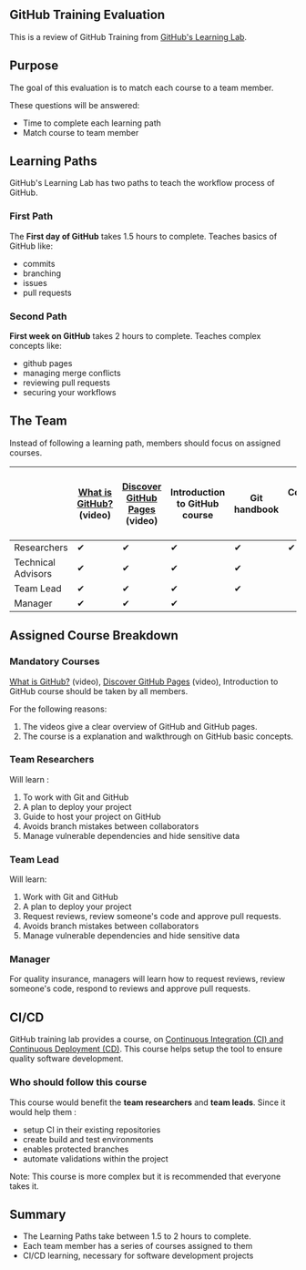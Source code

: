 ## GitHub Training Evaluation

This is a review of GitHub Training from [GitHub's Learning Lab](https://lab.github.com/githubtraining/paths).



## Purpose

The goal of this evaluation is to match each course to a team member. 

These questions will be answered: 
  - Time to complete each learning path
  - Match course to team member



## Learning Paths

GitHub's Learning Lab has two paths to teach the workflow process of GitHub.


### First Path

The **First day of GitHub** takes 1.5 hours to complete. Teaches basics of GitHub like:
  - commits
  - branching
  - issues
  - pull requests


### Second Path

**First week on GitHub** takes 2 hours to complete. Teaches complex concepts like:
  - github pages
  - managing merge conflicts
  - reviewing pull requests 
  - securing your workflows




## The Team

Instead of following a learning path, members should focus on assigned courses.


|  | [What is GitHub?](https://www.youtube.com/watch?v=w3jLJU7DT5E&feature=youtu.be) (video) | [Discover GitHub Pages](https://www.youtube.com/watch?v=2MsN8gpT6jY&feature=youtu.be) (video) | Introduction to GitHub course | Git handbook | Communicating using Markdowns | Uploading your project to GitHub | GitHub Pages | Managing merge conflicts | Securing your workflows | Reviewing pull requests | [Continuous Integration (CI) and Continuous Deployment (CD)](https://lab.github.com/githubtraining/continuous-integration-with-travis-ci) |
|--------------------|-----------------------------------------------------------------------------------------|-----------------------------------------------------------------------------------------------|-------------------------------|--------------|-------------------------------|----------------------------------|--------------|--------------------------|-------------------------|-------------------------|-------------------------------------------------------------------------------------------------------------------------------------------|
| Researchers | ✔ | ✔ | ✔ | ✔ | ✔ | ✔ | ✔ | ✔ | ✔ |  | ✔ |
| Technical Advisors | ✔ | ✔ |  ✔ | ✔ |  | ✔ |  | ✔ | ✔ | ✔ |  |
| Team Lead | ✔ | ✔ | ✔ | ✔ |  | ✔ |  | ✔ | ✔ | ✔ | ✔ |
| Manager | ✔ | ✔ | ✔ |  |  |  |  |  |  | ✔ |  |
 
 
 
## Assigned Course Breakdown



### Mandatory Courses

[What is GitHub?](https://www.youtube.com/watch?v=w3jLJU7DT5E&feature=youtu.be) (video), [Discover GitHub Pages](https://www.youtube.com/watch?v=2MsN8gpT6jY&feature=youtu.be) (video), Introduction to GitHub course should be taken by all members. 


For the following reasons: 
  1. The videos give a clear overview of GitHub and GitHub pages. 
  2. The course is a explanation and walkthrough on GitHub basic concepts.




 
### Team Researchers

Will learn :  
  1. To work with Git and GitHub
  2. A plan to deploy your project
  3. Guide to host your project on GitHub 
  4. Avoids branch mistakes between collaborators
  5. Manage vulnerable dependencies and hide sensitive data



### Team Lead

Will learn: 
  1. Work with Git and GitHub
  2. A plan to deploy your project
  3. Request reviews, review someone's code and approve pull requests.
  4. Avoids branch mistakes between collaborators
  5. Manage vulnerable dependencies and hide sensitive data



### Manager

For quality insurance, managers will learn how to request reviews, review someone's code, respond to reviews and approve pull requests.



## CI/CD

GitHub training lab provides a course, on [Continuous Integration (CI) and Continuous Deployment (CD)](https://lab.github.com/githubtraining/continuous-integration-with-travis-ci).
This course helps setup the tool to ensure quality software development. 


### Who should follow this course
This course would benefit the **team researchers** and **team leads**. Since it would help them :
  - setup CI in their existing repositories
  - create build and test environments
  - enables protected branches
  - automate validations within the project

Note: This course is more complex but it is recommended that everyone takes it. 


## Summary
  - The Learning Paths take between 1.5 to 2 hours to complete.
  - Each team member has a series of courses assigned to them
  - CI/CD learning, necessary for software development projects

